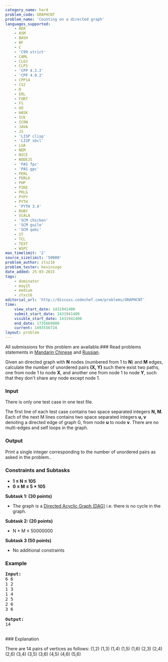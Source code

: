 ```yaml
---
category_name: hard
problem_code: GRAPHCNT
problem_name: 'Counting on a directed graph'
languages_supported:
    - ADA
    - ASM
    - BASH
    - BF
    - C
    - 'C99 strict'
    - CAML
    - CLOJ
    - CLPS
    - 'CPP 4.3.2'
    - 'CPP 4.9.2'
    - CPP14
    - CS2
    - D
    - ERL
    - FORT
    - FS
    - GO
    - HASK
    - ICK
    - ICON
    - JAVA
    - JS
    - 'LISP clisp'
    - 'LISP sbcl'
    - LUA
    - NEM
    - NICE
    - NODEJS
    - 'PAS fpc'
    - 'PAS gpc'
    - PERL
    - PERL6
    - PHP
    - PIKE
    - PRLG
    - PYPY
    - PYTH
    - 'PYTH 3.4'
    - RUBY
    - SCALA
    - 'SCM chicken'
    - 'SCM guile'
    - 'SCM qobi'
    - ST
    - TCL
    - TEXT
    - WSPC
max_timelimit: '2'
source_sizelimit: '50000'
problem_author: ztxz16
problem_tester: kevinsogo
date_added: 25-03-2015
tags:
    - dominator
    - may15
    - medium
    - ztxz16
editorial_url: 'http://discuss.codechef.com/problems/GRAPHCNT'
time:
    view_start_date: 1431941400
    submit_start_date: 1431941400
    visible_start_date: 1431941400
    end_date: 1735669800
    current: 1493556724
layout: problem
---
```

All submissions for this problem are available.###  Read problems statements in [Mandarin Chinese](http://www.codechef.com/download/translated/MAY15/mandarin/GRAPHCNT.pdf) and [Russian](http://www.codechef.com/download/translated/MAY15/russian/GRAPHCNT.pdf).

Given an directed graph with **N** nodes (numbered from 1 to **N**) and **M** edges, calculate the number of unordered pairs **(X, Y)** such there exist two paths, one from node 1 to node **X**, and another one from node 1 to node **Y**, such that they don't share any node except node 1.

### Input

There is only one test case in one test file.

The first line of each test case contains two space separated integers **N, M**. Each of the next M lines contains two space separated integers **u, v** denoting a directed edge of graph G, from node **u** to node **v**. There are no multi-edges and self loops in the graph.

### Output

Print a single integer corresponding to the number of unordered pairs as asked in the problem..

### Constraints and Subtasks

- **1 ≤ N ≤ 105**
- **0 ≤ M ≤ 5 \* 105**

**Subtask 1: (30 points)**

- The graph is a [Directed Acyclic Graph (DAG)](http://en.wikipedia.org/wiki/Directed_acyclic_graph) i.e. there is no cycle in the graph.

**Subtask 2: (20 points)**

- N \* M ≤ 50000000

**Subtask 3 (50 points)**

- No additional constraints

### Example

<pre><b>Input:</b>
6 6
1 2
1 3
1 4
2 5
2 6
3 6

<b>Output:</b>
14

</pre>### Explanation
There are 14 pairs of vertices as follows: 
 (1,2) 
 (1,3) 
 (1,4) 
 (1,5) 
 (1,6) 
 (2,3) 
 (2,4) 
 (2,6) 
 (3,4) 
 (3,5) 
 (3,6) 
 (4,5) 
 (4,6) 
 (5,6)
